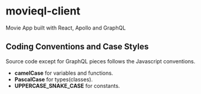 # movieql-client
Movie App built with React, Apollo and GraphQL

## Coding Conventions and Case Styles
Source code except for GraphQL pieces follows the Javascript conventions.
* **camelCase** for variables and functions.
* **PascalCase** for types(classes).
* **UPPERCASE_SNAKE_CASE** for constants.
